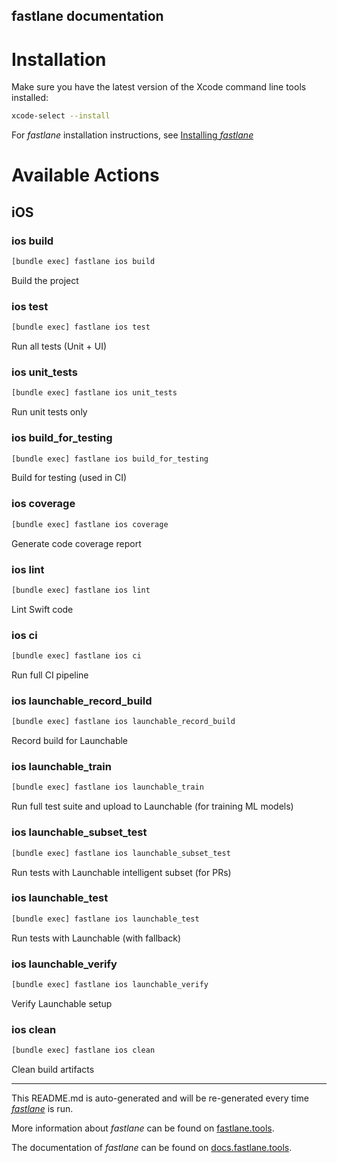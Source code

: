 fastlane documentation
----

# Installation

Make sure you have the latest version of the Xcode command line tools installed:

```sh
xcode-select --install
```

For _fastlane_ installation instructions, see [Installing _fastlane_](https://docs.fastlane.tools/#installing-fastlane)

# Available Actions

## iOS

### ios build

```sh
[bundle exec] fastlane ios build
```

Build the project

### ios test

```sh
[bundle exec] fastlane ios test
```

Run all tests (Unit + UI)

### ios unit_tests

```sh
[bundle exec] fastlane ios unit_tests
```

Run unit tests only

### ios build_for_testing

```sh
[bundle exec] fastlane ios build_for_testing
```

Build for testing (used in CI)

### ios coverage

```sh
[bundle exec] fastlane ios coverage
```

Generate code coverage report

### ios lint

```sh
[bundle exec] fastlane ios lint
```

Lint Swift code

### ios ci

```sh
[bundle exec] fastlane ios ci
```

Run full CI pipeline

### ios launchable_record_build

```sh
[bundle exec] fastlane ios launchable_record_build
```

Record build for Launchable

### ios launchable_train

```sh
[bundle exec] fastlane ios launchable_train
```

Run full test suite and upload to Launchable (for training ML models)

### ios launchable_subset_test

```sh
[bundle exec] fastlane ios launchable_subset_test
```

Run tests with Launchable intelligent subset (for PRs)

### ios launchable_test

```sh
[bundle exec] fastlane ios launchable_test
```

Run tests with Launchable (with fallback)

### ios launchable_verify

```sh
[bundle exec] fastlane ios launchable_verify
```

Verify Launchable setup

### ios clean

```sh
[bundle exec] fastlane ios clean
```

Clean build artifacts

----

This README.md is auto-generated and will be re-generated every time [_fastlane_](https://fastlane.tools) is run.

More information about _fastlane_ can be found on [fastlane.tools](https://fastlane.tools).

The documentation of _fastlane_ can be found on [docs.fastlane.tools](https://docs.fastlane.tools).
